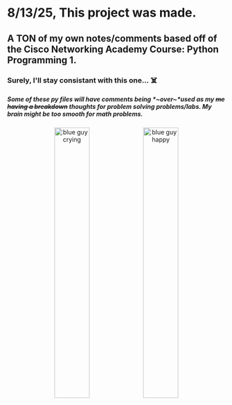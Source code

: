 # 8/13/25, This project was made.
## A TON of my own notes/comments based off of the Cisco Networking Academy Course: Python Programming 1.
### Surely, I'll stay consistant with this one... ☠️
##### Some of these py files will have comments being *~over~*used as my ~~me having a breakdown~~ thoughts for problem solving problems/labs. My brain might be too smooth for math problems.

<div align = "center" width="50%">
  <img width="40%" img src="https://github.com/user-attachments/assets/948585cd-5cae-4f9b-aea7-6d7fd0e0b1e8" alt="blue guy crying">
  <img width="40%" img src="https://github.com/user-attachments/assets/56216981-4fd7-4fb9-9d9f-0df93ab4508a" alt="blue guy happy">
</div>
